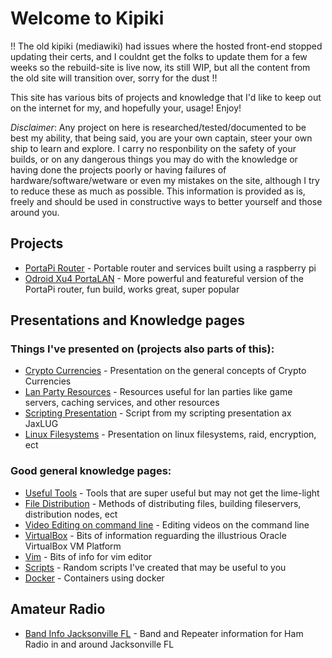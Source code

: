 # Welcome to Kipiki

!! The old kipiki (mediawiki) had issues where the hosted front-end stopped updating their certs, and I couldnt get the folks to update them for a few weeks so the rebuild-site is live now, its still WIP, but all the content from the old site will transition over, sorry for the dust !!

This site has various bits of projects and knowledge that I'd like to keep out on the internet for my, and hopefully your, usage!  Enjoy!

*Disclaimer*: Any project on here is researched/tested/documented to be best my ability, that being said, you are your own captain, steer your own ship to learn and explore.  I carry no responbility on the safety of your builds, or on any dangerous things you may do with the knowledge or having done the projects poorly or having failures of hardware/software/wetware or even my mistakes on the site, although I try to reduce these as much as possible.  This information is provided as is, freely and should be used in constructive ways to better yourself and those around you.

## Projects
* [PortaPi Router](/pages/projects/portapirouter.md) - Portable router and services built using a raspberry pi
* [Odroid Xu4 PortaLAN](/pages/projects/xu4portalan.md) - More powerful and featureful version of the PortaPi router, fun build, works great, super popular

## Presentations and Knowledge pages

### Things I've presented on (projects also parts of this):
* [Crypto Currencies](/pages/kb/cryptocurrencies.md) - Presentation on the general concepts of Crypto Currencies
* [Lan Party Resources](/pages/kb/lanpartyresources.md) - Resources useful for lan parties like game servers, caching services, and other resources
* [Scripting Presentation](/pages/kb/scriptingpresentation.md) - Script from my scripting presentation ax JaxLUG
* [Linux Filesystems](/pages/kb/linuxfilesystems.md) - Presentation on linux filesystems, raid, encryption, ect

### Good general knowledge pages:
* [Useful Tools](/pages/kb/usefultools.md) - Tools that are super useful but may not get the lime-light
* [File Distribution](/pages/kb/filedistribution.md) - Methods of distributing files, building fileservers, distribution nodes, ect
* [Video Editing on command line](/pages/kb/videocommand.md) - Editing videos on the command line
* [VirtualBox](/pages/kb/virtualbox.md) - Bits of information reguarding the illustrious Oracle VirtualBox VM Platform
* [Vim](/pages/kb/vim.md) - Bits of info for vim editor
* [Scripts](/page/kb/scripts.md) - Random scripts I've created that may be useful to you
* [Docker](/pages/kb/docker.md) - Containers using docker

## Amateur Radio
* [Band Info Jacksonville FL](/pages/hamradio/bandinfojax.md) - Band and Repeater information for Ham Radio in and around Jacksonville FL

